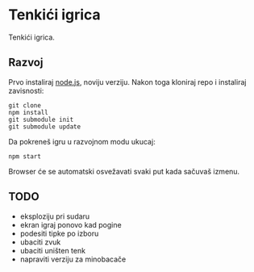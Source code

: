 # Tenkići igrica

Tenkići igrica.

## Razvoj

Prvo instaliraj [node.js](https://nodejs.org), noviju verziju. Nakon toga kloniraj repo i instaliraj zavisnosti:
```
git clone
npm install
git submodule init
git submodule update
```
Da pokreneš igru u razvojnom modu ukucaj:
```
npm start
```
Browser će se automatski osvežavati svaki put kada sačuvaš izmenu.

## TODO
* eksploziju pri sudaru
* ekran igraj ponovo kad pogine
* podesiti tipke po izboru
* ubaciti zvuk
* ubaciti uništen tenk
* napraviti verziju za minobacače

